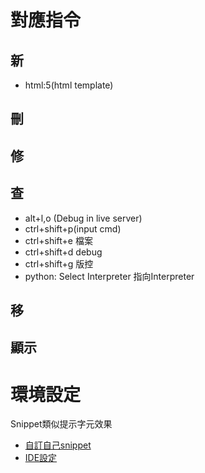 # 對應指令
## 新
- html:5(html template)
## 刪
## 修
## 查
- alt+l,o (Debug in live server)
- ctrl+shift+p(input cmd)
- ctrl+shift+e 檔案
- ctrl+shift+d debug
- ctrl+shift+g 版控
- python: Select Interpreter 指向Interpreter
## 移
## 顯示

# 環境設定
Snippet類似提示字元效果
- [自訂自己snippet](https://pjchender.blogspot.com/2017/04/vs-code-snippet.html)
- [IDE設定](https://ithelp.ithome.com.tw/articles/10238252)
